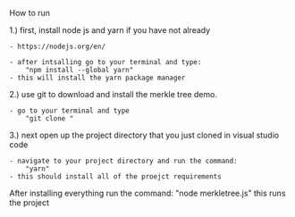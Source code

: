 How to run

1.) first, install node js and yarn if you have not already

    - https://nodejs.org/en/

    - after intsalling go to your terminal and type:
        "npm install --global yarn"
    - this will install the yarn package manager


2.) use git to download and install the merkle tree demo.

    - go to your terminal and type
        "git clone "

3.) next open up the project directory that you just cloned in visual studio code

    - navigate to your project directory and run the command:
        "yarn"
    - this should install all of the proejct requirements


After installing everything run the command:
    "node merkletree.js"
this runs the project
